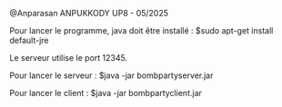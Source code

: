 @Anparasan ANPUKKODY
UP8 - 05/2025

Pour lancer le programme, java doit être installé :
	$sudo apt-get install default-jre

Le serveur utilise le port 12345.

Pour lancer le serveur :
	$java -jar bombpartyserver.jar

Pour lancer le client :
	$java -jar bombpartyclient.jar